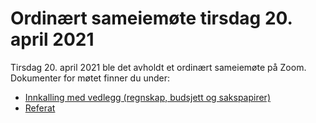 # Ordinært sameiemøte tirsdag 20. april 2021

Tirsdag 20. april 2021 ble det avholdt et ordinært sameiemøte på Zoom. Dokumenter for møtet finner du under:

- [Innkalling med vedlegg (regnskap, budsjett og sakspapirer)](Innkalling_FB2_2021-04-20.pdf)
- [Referat](Referat_FB2_2021-04-20.pdf)
